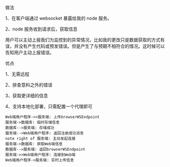 做法

1、在客户端通过 websocket 暴露给我的 node 服务。

2、node 服务收到请求后，获取信息

用户可以主动上报我们为监控到的异常情况，比如我的更改只是数据获取的方式有误，并没有产生代码或预发错误。但是产生了与预期不相符合的情况。这时候可以告知用户主动上报错误。

优点

1、无需远程

2、排查意料之外的错误

3、获取更详细的信息

4、支持本地化部署，只需配置一个代理即可

```sequence
Web端用户程序->>服务端: 上传browserWSEndpoint
服务端->数据库: 临时存储信息
数据库-->服务端: 存储成功
服务端-->Web端用户程序: 返回注册成功消息
note right of 服务端: 主动发起连接
服务端->数据库: 获取Web端信息
数据库-->服务端: 返回browserWSEndpoint
服务端->>Web端用户程序: 连接到Web端
Web端用户程序->服务端: 实时上传信息
```

